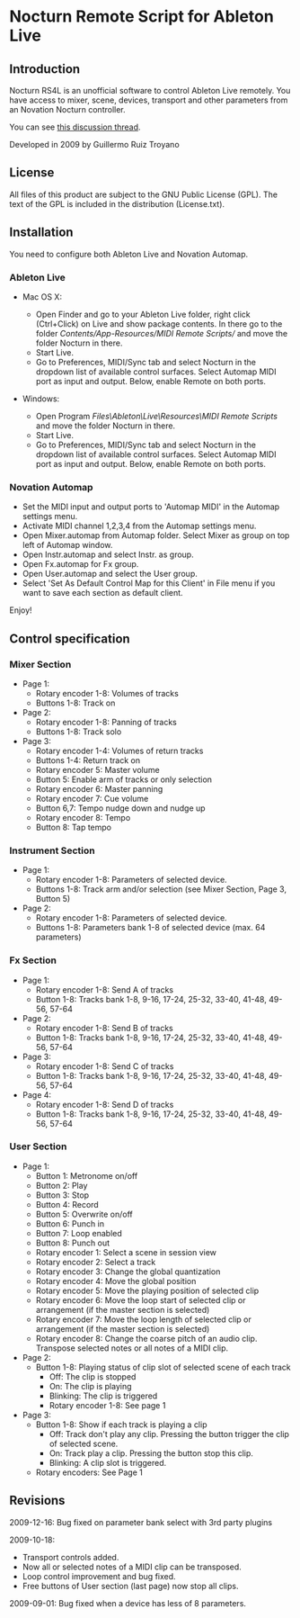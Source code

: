 Nocturn Remote Script for Ableton Live
======================================

Introduction
------------

Nocturn RS4L is an unofficial software to control Ableton Live remotely. You have access to mixer,
scene, devices, transport and other parameters from an Novation Nocturn controller.

You can see [this discussion thread](http://forum.ableton.com/viewtopic.php?t=122831).

Developed in 2009 by Guillermo Ruiz Troyano

License
-------

All files of this product are subject to the GNU Public License (GPL). The text of the GPL is
included in the distribution (License.txt).

Installation
------------

You need to configure both Ableton Live and Novation Automap.

### Ableton Live

* Mac OS X:
    * Open Finder and go to your Ableton Live folder, right click (Ctrl+Click) on Live and show
      package contents. In there go to the folder *Contents/App-Resources/MIDI Remote Scripts/* and
      move the folder Nocturn in there.
    * Start Live.
    * Go to Preferences, MIDI/Sync tab and select Nocturn in the dropdown list of available control
      surfaces. Select Automap MIDI port as input and output. Below, enable Remote on both ports.

* Windows:
    * Open Program *Files\Ableton\Live\Resources\MIDI Remote Scripts* and move the folder Nocturn in
      there.
    * Start Live.
    * Go to Preferences, MIDI/Sync tab and select Nocturn in the dropdown list of available control
      surfaces. Select Automap MIDI port as input and output. Below, enable Remote on both ports.

### Novation Automap

* Set the MIDI input and output ports to 'Automap MIDI' in the Automap settings menu.
* Activate MIDI channel 1,2,3,4 from the Automap settings menu.
* Open Mixer.automap from Automap folder. Select Mixer as group on top left of Automap window.
* Open Instr.automap and select Instr. as group.
* Open Fx.automap for Fx group.
* Open User.automap and select the User group.
* Select 'Set As Default Control Map for this Client' in File menu if you want to save each section
  as default client.

Enjoy!


Control specification
---------------------

### Mixer Section

* Page 1:
    * Rotary encoder 1-8: Volumes of tracks
    * Buttons 1-8: Track on
* Page 2:
    * Rotary encoder 1-8: Panning of tracks
    * Buttons 1-8: Track solo
* Page 3:
    * Rotary encoder 1-4: Volumes of return tracks
    * Buttons 1-4: Return track on
    * Rotary encoder 5: Master volume
    * Button 5: Enable arm of tracks or only selection
    * Rotary encoder 6: Master panning
    * Rotary encoder 7: Cue volume
    * Button 6,7: Tempo nudge down and nudge up
    * Rotary encoder 8: Tempo
    * Button 8: Tap tempo

    
### Instrument Section

* Page 1:
    * Rotary encoder 1-8: Parameters of selected device.
    * Buttons 1-8: Track arm and/or selection (see Mixer Section, Page 3, Button 5)
* Page 2:
    * Rotary encoder 1-8: Parameters of selected device.
    * Buttons 1-8: Parameters bank 1-8 of selected device (max. 64 parameters)


### Fx Section

* Page 1:
    * Rotary encoder 1-8: Send A of tracks
    * Button 1-8: Tracks bank 1-8, 9-16, 17-24, 25-32, 33-40, 41-48, 49-56, 57-64
* Page 2:
    * Rotary encoder 1-8: Send B of tracks
    * Button 1-8: Tracks bank 1-8, 9-16, 17-24, 25-32, 33-40, 41-48, 49-56, 57-64
* Page 3:
    * Rotary encoder 1-8: Send C of tracks
    * Button 1-8: Tracks bank 1-8, 9-16, 17-24, 25-32, 33-40, 41-48, 49-56, 57-64
* Page 4:
    * Rotary encoder 1-8: Send D of tracks
    * Button 1-8: Tracks bank 1-8, 9-16, 17-24, 25-32, 33-40, 41-48, 49-56, 57-64


### User Section

* Page 1:
    * Button 1: Metronome on/off
    * Button 2: Play
    * Button 3: Stop
    * Button 4: Record
    * Button 5: Overwrite on/off
    * Button 6: Punch in
    * Button 7: Loop enabled
    * Button 8: Punch out
    * Rotary encoder 1: Select a scene in session view
    * Rotary encoder 2: Select a track
    * Rotary encoder 3: Change the global quantization
    * Rotary encoder 4: Move the global position
    * Rotary encoder 5: Move the playing position of selected clip
    * Rotary encoder 6: Move the loop start of selected clip or arrangement (if the master section
                        is selected)
    * Rotary encoder 7: Move the loop length of selected clip or arrangement (if the master section
                        is selected)
    * Rotary encoder 8: Change the coarse pitch of an audio clip. Transpose selected notes or all
                        notes of a MIDI clip.
* Page 2:
    * Button 1-8: Playing status of clip slot of selected scene of each track
        * Off: The clip is stopped
        * On: The clip is playing
        * Blinking: The clip is triggered
        * Rotary encoder 1-8: See page 1
* Page 3:
    * Button 1-8: Show if each track is playing a clip
        * Off: Track don't play any clip. Pressing the button trigger the clip of selected scene.
        * On: Track play a clip. Pressing the button stop this clip.
        * Blinking: A clip slot is triggered.
    * Rotary encoders: See Page 1

Revisions
---------

2009-12-16:
Bug fixed on parameter bank select with 3rd party plugins

2009-10-18:
* Transport controls added.
* Now all or selected notes of a MIDI clip can be transposed.
* Loop control improvement and bug fixed.
* Free buttons of User section (last page) now stop all clips.

2009-09-01:
Bug fixed when a device has less of 8 parameters.
